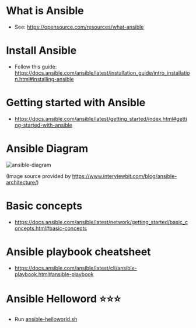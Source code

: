 # What is Ansible
- See: https://opensource.com/resources/what-ansible

# Install Ansible
- Follow this guide: https://docs.ansible.com/ansible/latest/installation_guide/intro_installation.html#installing-ansible

# Getting started with Ansible
- https://docs.ansible.com/ansible/latest/getting_started/index.html#getting-started-with-ansible

# Ansible Diagram
![ansible-diagram](https://www.interviewbit.com/blog/wp-content/uploads/2022/06/Why-use-Ansible-768x449.png)

(Image source provided by https://www.interviewbit.com/blog/ansible-architecture/)

# Basic concepts
- https://docs.ansible.com/ansible/latest/network/getting_started/basic_concepts.html#basic-concepts

# Ansible playbook cheatsheet
- https://docs.ansible.com/ansible/latest/cli/ansible-playbook.html#ansible-playbook

# Ansible Helloword ⭐⭐⭐
- Run [ansible-helloworld.sh](./hello-world/ansible-helloworld.sh)
